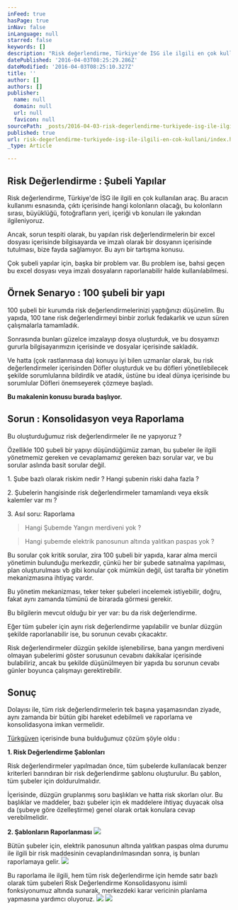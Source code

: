 ```yaml
---
inFeed: true
hasPage: true
inNav: false
inLanguage: null
starred: false
keywords: []
description: "Risk değerlendirme, Türkiye'de İSG ile ilgili en çok kullanılan araç. Bu aracın kullanımı esnasında, çıktı içerisinde hangi kolonların olacağı, bu kolonların sırası, büyüklüğü, fotoğrafların yeri, içeriği vb konuları ile yakından ilgileniyoruz."
datePublished: '2016-04-03T08:25:29.286Z'
dateModified: '2016-04-03T08:25:10.327Z'
title: ''
author: []
authors: []
publisher:
  name: null
  domain: null
  url: null
  favicon: null
sourcePath: _posts/2016-04-03-risk-degerlendirme-turkiyede-isg-ile-ilgili-en-cok-kullani.md
published: true
url: risk-degerlendirme-turkiyede-isg-ile-ilgili-en-cok-kullani/index.html
_type: Article

---
```

## Risk Değerlendirme : Şubeli Yapılar

Risk değerlendirme, Türkiye'de İSG ile ilgili en çok kullanılan araç. Bu aracın kullanımı esnasında, çıktı içerisinde hangi kolonların olacağı, bu kolonların sırası, büyüklüğü, fotoğrafların yeri, içeriği vb konuları ile yakından ilgileniyoruz.

Ancak, sorun tespiti olarak, bu yapılan risk değerlendirmelerin bir excel dosyası içerisinde bilgisayarda ve imzalı olarak bir dosyanın içerisinde tutulması, bize fayda sağlamıyor. Bu ayrı bir tartışma konusu.

Çok şubeli yapılar için, başka bir problem var. Bu problem ise, bahsi geçen bu excel dosyası veya imzalı dosyaların raporlanabilir halde kullanılabilmesi.

## Örnek Senaryo : 100 şubeli bir yapı

100 şubeli bir kurumda risk değerlendirmelerinizi yaptığınızı düşünelim. Bu yapıda, 100 tane risk değerlendirmeyi binbir zorluk fedakarlık ve uzun süren çalışmalarla tamamladık.

Sonrasında bunları güzelce imzalayıp dosya oluşturduk, ve bu dosyamızı gururla bilgisayarımızın içerisinde ve dosyalar içerisinde sakladık.

Ve hatta (çok rastlanmasa da) konuyu iyi bilen uzmanlar olarak, bu risk değerlendirmeler içerisinden Döfler oluşturduk ve bu döfleri yönetilebilecek şekilde sorumlularına bildirdik ve atadık, üstüne bu ideal dünya içerisinde bu sorumlular Döfleri önemseyerek çözmeye başladı.

**Bu makalenin konusu burada başlıyor.**

## Sorun : Konsolidasyon veya Raporlama

Bu oluşturduğumuz risk değerlendirmeler ile ne yapıyoruz ? 

Özellikle 100 şubeli bir yapıyı düşündüğümüz zaman, bu şubeler ile ilgili yönetmemiz gereken ve cevaplamamız gereken bazı sorular var, ve bu sorular aslında basit sorular değil.

1\. Şube bazlı olarak riskim nedir ? Hangi şubenin riski daha fazla ?

2\. Şubelerin hangisinde risk değerlendirmeler tamamlandı veya eksik kalemler var mı ?

3\. Asıl soru: Raporlama

> Hangi Şubemde Yangın merdiveni yok ?

> Hangi şubemde elektrik panosunun altında yalıtkan paspas yok ?

Bu sorular çok kritik sorular, zira 100 şubeli bir yapıda, karar alma mercii yönetimin bulunduğu merkezdir, çünkü her bir şubede satınalma yapılması, plan oluşturulması vb gibi konular çok mümkün değil, üst tarafta bir yönetim mekanizmasına ihtiyaç vardır.

Bu yönetim mekanizması, teker teker şubeleri incelemek istiyebilir, doğru, fakat aynı zamanda tümünü de birarada görmesi gerekir.

Bu bilgilerin mevcut olduğu bir yer var: bu da risk değerlendirme.

Eğer tüm şubeler için aynı risk değerlendirme yapılabilir ve bunlar düzgün şekilde raporlanabilir ise, bu sorunun cevabı çıkacaktır.

Risk değerlendirmeler düzgün şekilde işlenebilirse, bana yangın merdiveni olmayan şubelerimi göster sorusunun cevabını dakikalar içerisinde bulabiliriz, ancak bu şekilde düşünülmeyen bir yapıda bu sorunun cevabı günler boyunca çalışmayı gerektirebilir.

## Sonuç

Dolayısı ile, tüm risk değerlendirmelerin tek başına yaşamasından ziyade, aynı zamanda bir bütün gibi hareket edebilmeli ve raporlama ve konsolidasyona imkan vermelidir.

[Türkgüven][0] içerisinde buna bulduğumuz çözüm şöyle oldu :

**1\. Risk Değerlendirme Şablonları**

Risk değerlendirmeler yapılmadan önce, tüm şubelerde kullanılacak benzer kriterleri barındıran bir risk değerlendirme şablonu oluşturulur. Bu şablon, tüm şubeler için doldurulmalıdır.

İçerisinde, düzgün gruplanmış soru başlıkları ve hatta risk skorları olur. Bu başlıklar ve maddeler, bazı şubeler için ek maddelere ihtiyaç duyacak olsa da (şubeye göre özelleştirme) genel olarak ortak konulara cevap verebilmelidir.

**2\. Şablonların Raporlanması**
![](https://the-grid-user-content.s3-us-west-2.amazonaws.com/8c58405f-c059-449d-9ab5-6a1a1aae0612.png)

Bütün şubeler için, elektrik panosunun altında yalıtkan paspas olma durumu ile ilgili bir risk maddesinin cevaplandırılmasından sonra, iş bunları raporlamaya gelir.
![](https://the-grid-user-content.s3-us-west-2.amazonaws.com/92ca77a5-2867-4828-9d0d-2a317603881a.png)

Bu raporlama ile ilgili, hem tüm risk değerlendirme için hemde satır bazlı olarak tüm şubeleri Risk Değerlendirme Konsolidasyonu isimli fonksiyonumuz altında sunarak, merkezdeki karar vericinin planlama yapmasına yardımcı oluyoruz.
![](https://the-grid-user-content.s3-us-west-2.amazonaws.com/0dff346c-88d4-453f-b8ee-9ab6a7b45b9f.png)
![](https://the-grid-user-content.s3-us-west-2.amazonaws.com/28f38186-d8ad-4255-8b6b-d16f19b47393.png)

[0]: www.turkguven.com